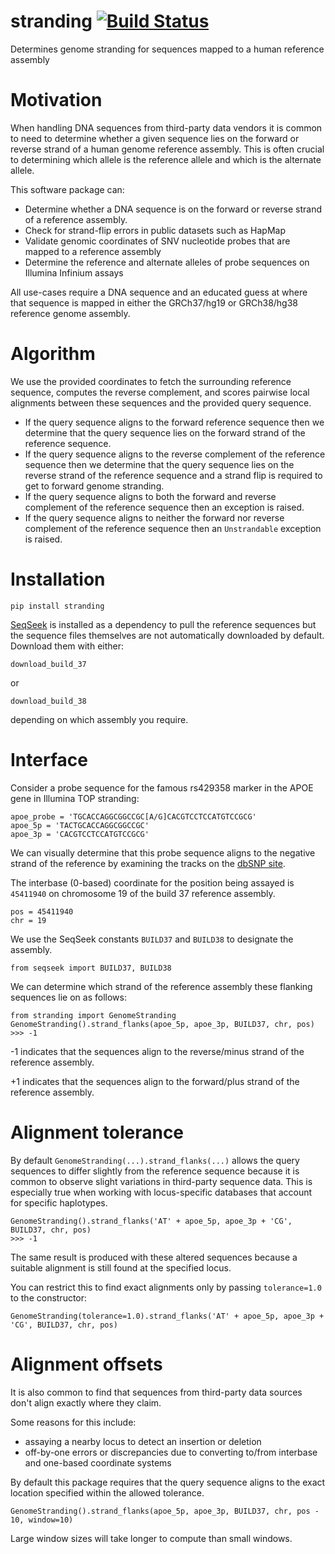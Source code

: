 stranding [![Build Status](https://travis-ci.org/23andMe/stranding.svg?branch=master)](https://travis-ci.org/23andMe/stranding)
=================
Determines genome stranding for sequences mapped to a human reference assembly 

Motivation
====
When handling DNA sequences from third-party data vendors it is common
to need to determine whether a given sequence lies on the forward or
reverse strand of a human genome reference assembly. This is often crucial to
determining which allele is the reference allele and which is the alternate
allele. 

This software package can:

* Determine whether a DNA sequence is on the forward or reverse strand 
  of a reference assembly. 
* Check for strand-flip errors in public datasets such as HapMap
* Validate genomic coordinates of SNV nucleotide probes that are mapped to a
  reference assembly 
* Determine the reference and alternate alleles of probe sequences on
  Illumina Infinium assays

All use-cases require a DNA sequence and an educated guess at where that
sequence is mapped in either the GRCh37/hg19 or GRCh38/hg38 reference genome
assembly.  


Algorithm 
=====

We use the provided coordinates to fetch the surrounding reference sequence,
computes the reverse complement, and scores pairwise local alignments between
these sequences and the provided query sequence. 

* If the query sequence aligns to the forward reference sequence then we
  determine that the query sequence lies on the forward strand of the reference
  sequence. 
* If the query sequence aligns to the reverse complement of the reference
  sequence then we determine that the query sequence lies on the reverse strand
  of the reference sequence and a strand flip is required to get to forward
  genome stranding. 
* If the query sequence aligns to both the forward and reverse complement of
  the reference sequence then an exception is raised. 
* If the query sequence aligns to neither the forward nor reverse complement of
  the reference sequence then an `Unstrandable` exception is raised. 
 

Installation 
====

```
pip install stranding 
```

[SeqSeek](https://github.com/23andMe/seqseek) is installed as a dependency to pull 
the reference sequences but the sequence files themselves are not automatically 
downloaded by default. Download them with either:

```
download_build_37
```

or 

```
download_build_38
```

depending on which assembly you require. 


Interface 
====
Consider a probe sequence for the famous rs429358 marker in the APOE gene in Illumina 
TOP stranding:

```
apoe_probe = 'TGCACCAGGCGGCCGC[A/G]CACGTCCTCCATGTCCGCG'
apoe_5p = 'TACTGCACCAGGCGGCCGC'
apoe_3p = 'CACGTCCTCCATGTCCGCG'
```

We can visually determine that this probe sequence aligns to the negative strand of the 
reference by examining the tracks on the 
[dbSNP site](https://www.ncbi.nlm.nih.gov/projects/SNP/snp_ref.cgi?rs=429358).

The interbase (0-based) coordinate for the position being assayed is `45411940`
on chromosome 19 of the build 37 reference assembly. 

```
pos = 45411940
chr = 19
```

We use the SeqSeek constants `BUILD37` and `BUILD38` to designate the assembly.  

```
from seqseek import BUILD37, BUILD38
```

We can determine which strand of the reference assembly these flanking sequences 
lie on as follows:

```
from stranding import GenomeStranding 
GenomeStranding().strand_flanks(apoe_5p, apoe_3p, BUILD37, chr, pos)
>>> -1 
```

-1 indicates that the sequences align to the reverse/minus strand of the reference assembly.

+1 indicates that the sequences align to the forward/plus strand of the reference assembly.  


Alignment tolerance
====

By default `GenomeStranding(...).strand_flanks(...)` allows the query sequences to 
differ slightly from the reference sequence because it is common to observe
slight variations in third-party sequence data. This is especially true when working 
with locus-specific databases that account for specific haplotypes. 

```
GenomeStranding().strand_flanks('AT' + apoe_5p, apoe_3p + 'CG', BUILD37, chr, pos)
>>> -1 
```

The same result is produced with these altered sequences because a suitable alignment 
is still found at the specified locus. 


You can restrict this to find exact alignments only by passing `tolerance=1.0` to the 
constructor:

```
GenomeStranding(tolerance=1.0).strand_flanks('AT' + apoe_5p, apoe_3p + 'CG', BUILD37, chr, pos)
```


Alignment offsets
====

It is also common to find that sequences from third-party data sources don't align 
exactly where they claim. 

Some reasons for this include:

* assaying a nearby locus to detect an insertion or deletion
* off-by-one errors or discrepancies due to converting to/from interbase and one-based 
  coordinate systems

By default this package requires that the query sequence aligns to the exact location
specified within the allowed tolerance. 

```
GenomeStranding().strand_flanks(apoe_5p, apoe_3p, BUILD37, chr, pos - 10, window=10)
```

Large window sizes will take longer to compute than small windows. 
